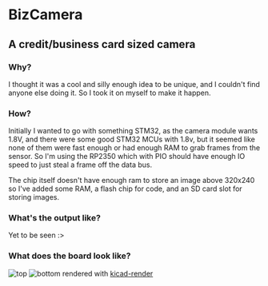 # BizCamera 
## A credit/business card sized camera

### Why?
I thought it was a cool and silly enough idea to be unique, and I couldn't find anyone else doing it. So I took it on myself to make it happen.

### How?
Initially I wanted to go with something STM32, as the camera module wants 1.8V, and there were some good STM32 MCUs with 1.8v, but it seemed like none of them were fast enough or had enough RAM to grab frames from the sensor. 
So I'm using the RP2350 which with PIO should have enough IO speed to just steal a frame off the data bus.

The chip itself doesn't have enough ram to store an image above 320x240 so I've added some RAM, a flash chip for code, and an SD card slot for storing images.

### What's the output like?
Yet to be seen :>

### What does the board look like?

![top](https://korewakiyo.github.io/bizcamera/top.png)
![bottom](https://korewakiyo.github.io/bizcamera/bottom.png)
rendered with [kicad-render](https://github.com/linalinn/kicad-render)


